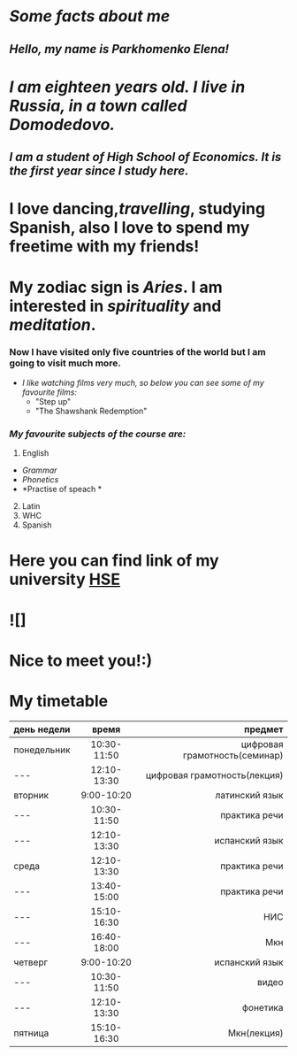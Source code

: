 # *Some facts about me* #
## ***Hello, my name is Parkhomenko Elena!*** ##
# *I am eighteen years old. I live in ***Russia***, in a town called Domodedovo.* #
## ***I am a student of High School of Economics. It is the first year since I study here.*** ##
# I love **dancing**,***travelling***, studying **Spanish**, also I love to spend my freetime **with my friends!** #
# My zodiac sign is ***Aries***. I am interested in *spirituality* and *meditation*.
### Now I have visited only five countries of the world but I am going to visit much more. ###
+ *I like watching films very much, so below you can see some of my favourite films:*
  - "Step up"
  - "The Shawshank Redemption"
### ***My favourite subjects of the course are:*** ###
1. English
  + *Grammar*
  + *Phonetics*
  + *Practise of speach *
2. Latin
3. WHC
4. Spanish
# Here you can find link of my university [HSE](https://www.hse.ru/) #
# ![]
# Nice to meet you!:) #
# My timetable #
день недели|время|предмет
---|:---:|---:
понедельник| 10:30-11:50|цифровая грамотность(семинар)
---|12:10-13:30|цифровая грамотность(лекция)
вторник|9:00-10:20|латинский язык
---|10:30-11:50|практика речи
---|12:10-13:30|испанский язык
среда|12:10-13:30|практика речи
---|13:40-15:00|практика речи
---|15:10-16:30|НИС
---|16:40-18:00|Мкн
четверг|9:00-10:20|испанский язык
---|10:30-11:50|видео
---|12:10-13:30|фонетика
пятница|15:10-16:30|Мкн(лекция)
